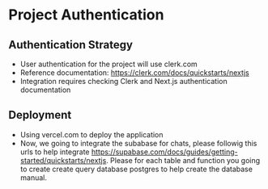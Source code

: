 # Project Authentication

## Authentication Strategy
- User authentication for the project will use clerk.com
- Reference documentation: https://clerk.com/docs/quickstarts/nextjs
- Integration requires checking Clerk and Next.js authentication documentation

## Deployment
- Using vercel.com to deploy the application
- Now, we going to integrate the subabase for chats, please followig this urls to help integrate https://supabase.com/docs/guides/getting-started/quickstarts/nextjs. Please for each table and function you going to create create query database postgres to help create the database manual.